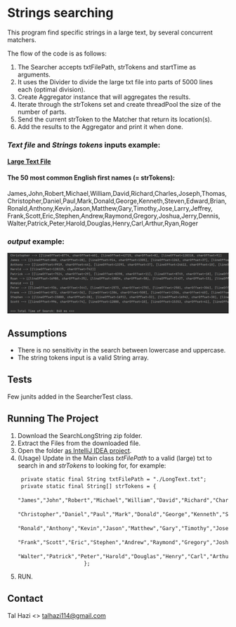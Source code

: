 # Strings searching

This program find specific strings in a large text, by several concurrent matchers.

The flow of the code is as follows:

1. The Searcher accepts txtFilePath, strTokens and startTime as arguments.
2. It uses the Divider to divide the large txt file into parts of 5000 lines each (optimal division).
3. Create Aggregator instance that will aggregates the results.
4. Iterate through the strTokens set and create threadPool the size of the number of parts.
5. Send the current strToken to the Matcher that return its location(s).
6. Add the results to the Aggregator and print it when done.


### *Text file* and *Strings tokens* inputs example: <br/>
#### [Large Text File](http://norvig.com/big.txt) <br/>
#### The 50 most common English first names (= strTokens):
James,John,Robert,Michael,William,David,Richard,Charles,Joseph,Thomas,
Christopher,Daniel,Paul,Mark,Donald,George,Kenneth,Steven,Edward,Brian,
Ronald,Anthony,Kevin,Jason,Matthew,Gary,Timothy,Jose,Larry,Jeffrey,
Frank,Scott,Eric,Stephen,Andrew,Raymond,Gregory,Joshua,Jerry,Dennis,
Walter,Patrick,Peter,Harold,Douglas,Henry,Carl,Arthur,Ryan,Roger

### *output* example: <br/>
![Output Example][output-example]


## Assumptions
* There is no sensitivity in the search between lowercase and uppercase.
* The string tokens input is a valid String array.

## Tests
Few junits added in the SearcherTest class.


## Running The Project
1. Download the SearchLongString zip folder.
2. Extract the Files from the downloaded file.
3. Open the folder [as IntelliJ IDEA project](https://www.jetbrains.com/help/idea/import-project-or-module-wizard.html).
4. (Usage) Update in the Main class *txtFilePath* to a valid (large) txt to search in
   and *strTokens* to looking for, for example: <br/>
   ```
    private static final String txtFilePath = "./LongText.txt";
    private static final String[] strTokens = {
                        "James","John","Robert","Michael","William","David","Richard","Charles","Joseph","Thomas",
                        "Christopher","Daniel","Paul","Mark","Donald","George","Kenneth","Steven","Edward","Brian",
                        "Ronald","Anthony","Kevin","Jason","Matthew","Gary","Timothy","Jose","Larry","Jeffrey",
                        "Frank","Scott","Eric","Stephen","Andrew","Raymond","Gregory","Joshua","Jerry","Dennis",
                        "Walter","Patrick","Peter","Harold","Douglas","Henry","Carl","Arthur","Ryan","Roger"
                        };
   ```
5. RUN.


## Contact

Tal Hazi <> [talhazi114@gmail.com](mailto:talhazi114@gmail.com)




[output-example]: ./output-example.png
